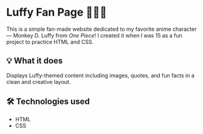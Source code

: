 # Luffy Fan Page 🏴‍☠️🍖

This is a simple fan-made website dedicated to my favorite anime character — Monkey D. Luffy from *One Piece*! I created it when I was 15 as a fun project to practice HTML and CSS.

## 💡 What it does  
Displays Luffy-themed content including images, quotes, and fun facts in a clean and creative layout.

## 🛠️ Technologies used  
- HTML  
- CSS  
